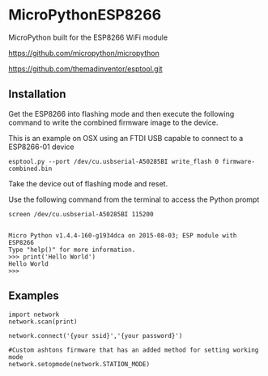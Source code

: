 MicroPythonESP8266
=====

MicroPython built for the ESP8266 WiFi module

https://github.com/micropython/micropython

https://github.com/themadinventor/esptool.git


Installation
--------------

Get the ESP8266 into flashing mode and then execute the following command to write the combined firmware image to the device.

This is an example on OSX using an FTDI USB capable to connect to a ESP8266-01 device     
     

    esptool.py --port /dev/cu.usbserial-A50285BI write_flash 0 firmware-combined.bin

    
    
Take the device out of flashing mode and reset.

Use the following command from the terminal to access the Python prompt


    screen /dev/cu.usbserial-A50285BI 115200
    
    
    Micro Python v1.4.4-160-g1934dca on 2015-08-03; ESP module with ESP8266
    Type "help()" for more information.
    >>> print('Hello World')
    Hello World
    >>>
    
    
Examples
----------

    import network
    network.scan(print)
    
    network.connect('{your ssid}','{your password}')
    
    #Custom ashtons firmware that has an added method for setting working mode
    network.setopmode(network.STATION_MODE)
    
    
